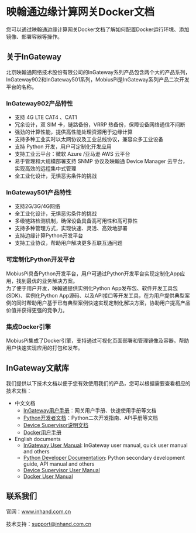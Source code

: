 # 映翰通边缘计算网关Docker文档
您可以通过映翰通边缘计算网关Docker文档了解如何配置Docker运行环境、添加镜像、部署容器等操作。

## 关于InGateway
北京映翰通网络技术股份有限公司的InGateway系列产品包含两个大的产品系列，InGateway902和InGateway501系列，MobiusPi是InGateway系列产品二次开发平台的名称。  <br/>

### InGateway902产品特性
- 支持 4G LTE CAT4 、CAT1
- 冗余设计，双 SIM 卡，链路备份，VRRP 热备份，保障设备网络通信不间断
- 强劲的计算性能，提供高性能处理资源用于边缘计算
- 支持多种工业实时以太网协议及工业总线协议，兼容众多工业设备
- 支持 Python 开发，用户可定制化开发应用
- 支持工业云平台：微软 Azure /亚马逊 AWS 云平台
- 易于管理和大规模部署支持 SNMP 协议及映翰通 Device Manager 云平台，实现高效的远程集中式管理
- 全工业化设计，无惧恶劣条件的挑战
  
### InGateway501产品特性
- 支持2G/3G/4G网络
- 全工业化设计，无惧恶劣条件的挑战
- 多级链路检测机制，确保设备具备高可用性和高可靠性
- 支持多种管理方式，实现快速、灵活、高效地部署
- 支持边缘计算Python开发平台
- 支持工业协议，帮助用户解决更多互联互通问题
  
### 可定制化Python开发平台
MobiusPi具备Python开发平台，用户可通过Python开发平台实现定制化App应用，找到最优的业务解决方案。  <br/>
为了便于用户开发，映翰通提供实例化Python App发布包、软件开发工具包(SDK)、实例化Python App源码、以及API接口等开发工具，在为用户提供典型案例的同时帮助用户基于已有典型案例快速实现定制化解决方案，协助用户提高产品价值并获得更强的竞争力。

### 集成Docker引擎
MobiusPi集成了Docker引擎，支持通过可视化页面部署和管理镜像及容器。帮助用户快速实现应用的打包和发布。

## InGateway文献库
我们提供以下技术文档以便于您有效使用我们的产品，您可以根据需要查看相应的技术文档：
- 中文文档
  - [InGateway用户手册](http://manual.ig.inhand.com.cn/zh_CN/latest/)：网关用户手册、快速使用手册等文档
  - [Python开发者文档](http://sdk.ig.inhand.com.cn/zh_CN/latest/)：Python二次开发指南、API手册等文档
  - [Device Supervisor说明文档](http://app.ig.inhand.com.cn/zh_CN/latest/)
  - [Docker用户手册](http://docker.ig.inhand.com.cn/zh_CN/latest/)
- English documents
  - [InGateway User Manual](http://manual.ig.inhandnetworks.com/en/latest/): InGateway user manual, quick user manual and others
  - [Python Developer Documentation](http://sdk.ig.inhandnetworks.com/en/latest/): Python secondary development guide, API manual and others
  - [Device Supervisor User Manual](http://app.ig.inhandnetworks.com/en/latest/)
  - [Docker User Manual](http://docker.ig.inhandnetworks.com/en/latest/)


## 联系我们
官网：www.inhand.com.cn  

技术支持：support@inhand.com.cn